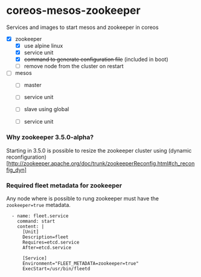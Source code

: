 # coreos-mesos-zookeeper

Services and images to start mesos and zookeeper in coreos

- [X] zookeeper
  - [X] use alpine linux
  - [X] service unit
  - [X] ~~command to generate configuration file~~ (included in boot)
  - [ ] remove node from the cluster on restart

- [ ] mesos
  - [ ] master
  - [ ] service unit
  - [ ] slave using global
  - [ ] service unit


### Why zookeeper 3.5.0-alpha?
Starting in 3.5.0 is possible to resize the zookeeper cluster using (dynamic reconfiguration)[http://zookeeper.apache.org/doc/trunk/zookeeperReconfig.html#ch_reconfig_dyn]

### Required fleet metadata for zookeeper
Any node where is possible to rung zookeeper must have the `zookeeper=true` metadata.

```
  - name: fleet.service
    command: start
    content: |
      [Unit]
      Description=fleet
      Requires=etcd.service
      After=etcd.service

      [Service]
      Environment="FLEET_METADATA=zookeeper=true"
      ExecStart=/usr/bin/fleetd
```